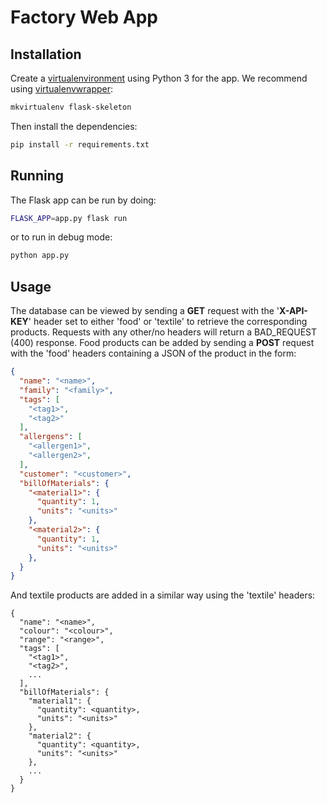 # Factory Web App

## Installation
Create a [virtualenvironment](https://virtualenv.pypa.io/en/latest/) using Python 3 for the app. We recommend using
[virtualenvwrapper](https://virtualenvwrapper.readthedocs.io/en/latest/):
```bash
mkvirtualenv flask-skeleton
```
Then install the dependencies:
```bash
pip install -r requirements.txt
```
## Running
The Flask app can be run by doing:
```bash
FLASK_APP=app.py flask run
```
or to run in debug mode:
```bash
python app.py
```
## Usage
The database can be viewed by sending a **GET** request with the '**X-API-KEY**' header set to either 'food' or 'textile' to retrieve the corresponding products.
Requests with any other/no headers will return a BAD_REQUEST (400) response. Food products can be added by sending a **POST** request with the 'food' headers containing a JSON of the product in the form:  

```json
{
  "name": "<name>",
  "family": "<family>",
  "tags": [
    "<tag1>",
    "<tag2>"
  ],
  "allergens": [
    "<allergen1>",
    "<allergen2>",
  ],
  "customer": "<customer>",
  "billOfMaterials": {
    "<material1>": {
      "quantity": 1,
      "units": "<units>"
    },
    "<material2>": {
      "quantity": 1,
      "units": "<units>"
    },
  }
}
```  
And textile products are added in a similar way using the 'textile' headers:
```
{
  "name": "<name>",
  "colour": "<colour>",
  "range": "<range>",
  "tags": [
    "<tag1>",
    "<tag2>",
    ...
  ],
  "billOfMaterials": {
    "material1": {
      "quantity": <quantity>,
      "units": "<units>"
    },
    "material2": {
      "quantity": <quantity>,
      "units": "<units>"
    },
    ...
  }
}
```

